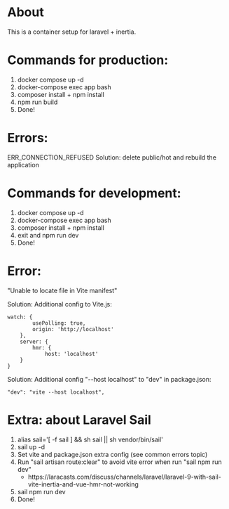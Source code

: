 # About

This is a container setup for laravel + inertia. 

# Commands for production:

1. docker compose up -d
2. docker-compose exec app bash
3. composer install + npm install
4. npm run build
5. Done!

# Errors:

ERR_CONNECTION_REFUSED
Solution: delete public/hot and rebuild the application

# Commands for development:

1. docker compose up -d
2. docker-compose exec app bash
3. composer install + npm install
4. exit and npm run dev
5. Done!

# Error:

"Unable to locate file in Vite manifest"

Solution: Additional config to Vite.js:

    watch: {
            usePolling: true,
            origin: 'http://localhost'
        },
        server: {
            hmr: {
                host: 'localhost'
        }
    }

Solution: Additional config "--host localhost" to "dev" in package.json: 

    "dev": "vite --host localhost",

# Extra: about Laravel Sail

<ol>
    <li>alias sail='[ -f sail ] && sh sail || sh vendor/bin/sail'</li>
    <li>sail up -d</li>
    <li>Set vite and package.json extra config (see common errors topic)</li>
    <li>Run "sail artisan route:clear" to avoid vite error when run "sail npm run dev"
        <ul>
            <li>https://laracasts.com/discuss/channels/laravel/laravel-9-with-sail-vite-inertia-and-vue-hmr-not-working</li>
        </ul>
    </li>
    <li>sail npm run dev </li>
    <li>Done!</li>
</ol>




